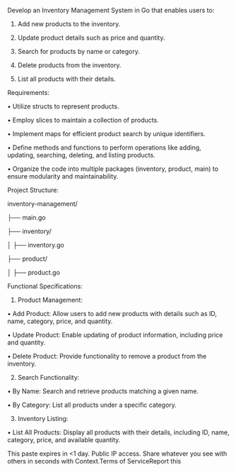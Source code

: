 
Develop an Inventory Management System in Go that enables users to:

1. Add new products to the inventory.

2. Update product details such as price and quantity.

3. Search for products by name or category.

4. Delete products from the inventory.

5. List all products with their details.



Requirements:

• Utilize structs to represent products.

• Employ slices to maintain a collection of products.

• Implement maps for efficient product search by unique identifiers.

• Define methods and functions to perform operations like adding, updating, searching, deleting, and listing products.

• Organize the code into multiple packages (inventory, product, main) to ensure modularity and maintainability.



Project Structure:

inventory-management/

├── main.go

├── inventory/

│   ├── inventory.go

├── product/

│   ├── product.go

Functional Specifications:

1. Product Management:

• Add Product: Allow users to add new products with details such as ID, name, category, price, and quantity.

• Update Product: Enable updating of product information, including price and quantity.

• Delete Product: Provide functionality to remove a product from the inventory.

2. Search Functionality:

• By Name: Search and retrieve products matching a given name.

• By Category: List all products under a specific category.

3. Inventory Listing:

• List All Products: Display all products with their details, including ID, name, category, price, and available quantity.





This paste expires in <1 day. Public IP access. Share whatever you see with others in seconds with Context.Terms of ServiceReport this